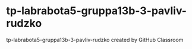 # tp-labrabota5-gruppa13b-3-pavliv-rudzko
tp-labrabota5-gruppa13b-3-pavliv-rudzko created by GitHub Classroom
